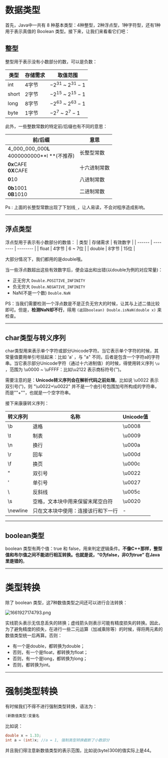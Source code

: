 # 数据类型

首先，Java中一共有 8 种基本类型：4种整型，2种浮点型，1种字符型，还有1种用于表示真值的 Boolean 类型。接下来，让我们来看看它们吧：

## 整型

整型用于表示没有小数部分的数，可以是负数：

| 类型  | 存储需求 | 取值范围               |
| ----- | -------- | ---------------------- |
| int   | 4字节    | $-2^{31}$ ~ $2^{31}-1$ |
| short | 2字节    | $-2^{15}$ ~ $2^{15}-1$ |
| long  | 8字节    | $-2^{63}$ ~ $2^{63}-1$ |
| byte  | 1字节    | $-2^{7}$ ~ $2^{7}-1$   |

此外，一些整数常数的特定前/后缀也有不同的意思：

| 前/后缀                                          | 意思         |
| ------------------------------------------------ | ------------ |
| 4_000_000_000**L**<br />4000000000**l **(不推荐) | 长整型常数   |
| **0x**CAFE<br />**0X**CAFE                       | 十六进制常数 |
| **0**10                                          | 八进制常数   |
| **0b**1001<br />**0B**1010                       | 二进制常数   |

Ps : 上面的长整型常数出现了下划线`_`，让人易读，不会对程序造成影响。

---

## 浮点类型

浮点型用于表示有小数部分的数值：
| 类型   | 存储需求 | 有效数字 |
| ------ | -------- | -------- |
| float  | 4字节    | 6 ~ 7位  |
| double | 8字节    | 15位     |

大部分情况下，我们都用的是double哦。

当一些浮点数超出这些有效数字后，便会溢出和出错(以double为例的对应常量)：

- 正无穷大 `Double.POSITIVE_INFINITY`
- 负无穷大 `Double.NEGATIVE_INFINITY`
- NaN(不是一个数) `Double.NaN`

PS：当我们需要检测一个浮点数是不是正负无穷大的时候，让其与上述二值比较即可。但是，**检测NaN却不行**，得用 `(返回boolean) Double.isNaN(double x)` 来检查。

---

## char类型与转义序列

char类型用来表示单个字符或部分Unicode字符。当它表示单个字符的时候，其常量值要用单引号括起来：比如 'a' ，与 "a" 不同，后者是包含一个字符a的字符串。当它表示部分Unicode字符（通过十六进制值）的时候，得使用转义序列 `\u` ，范围为 \u0000 ~ \uFFFF：比如\u2122 表示商标符号(™)。

需要注意的是：**Unicode转义序列会在解析代码之前处理**。比如说 \u0022 表示双引号(")，则 "\u0022+\u0022" 并不是一个由引号包围加号所构成的字符串，而是""+""，也就是一个空字符串。

接下来康康转义序列：

| 转义序列 | 名称                               | Unicode值 |
| -------- | ---------------------------------- | --------- |
| \b       | 退格                               | \u0008    |
| \t       | 制表                               | \u0009    |
| \n       | 换行                               | \u000a    |
| \r       | 回车                               | \u000d    |
| \f       | 换页                               | \u000c    |
| \"       | 双引号                             | \u0022    |
| \'       | 单引号                             | \u0027    |
| \\       | 反斜线                             | \u005c    |
| \s       | 空格，文本块中用来保留末尾空白符   | \u0020    |
| \newline | 只在文本块中使用：连接该行和下一行 | -         |

---

## boolean类型

boolean 类型有两个值：true 和 false，用来判定逻辑条件。**不像C++那样，整型值和布尔值之间不能进行相互转换。也就是说，“0为false，非0为true” 在Java里是错的**。

---

# 类型转换

除了 boolean 类型，这7种数值类型之间还可以进行合法转换：

![1661927174793.png](https://p.qlogo.cn/hy_personal/3e28f14aa0516842aa9a95ae3fde4b08b82f259b941b27ae7b69198ad8eea20d/0.png)

实线箭头表示无信息丢失的转换；虚线箭头则表示可能有精度损失的转换。因此，为了避免精度的损失，在进行一些二元运算（加减乘除等）的时候，得将两元素的数值类型统一后再算。否则：

- 有一个是double，都转换为double；
- 否则，有一个是float，都转换为float；
- 否则，有一个是long，都转换为long；
- 否则，都转换为int。

---

# 强制类型转换

有时候我们不得不进行强制类型转换，语法为：

```java
(新数值类型)变量名
```

比如说：

```java
double x = 1.33;
int a = (int)x;	//a = 1, 强制类型转换截断了小数部分
```

并且我们得注意新数值类型的表示范围，比如说(byte)300的值实际上是44。

